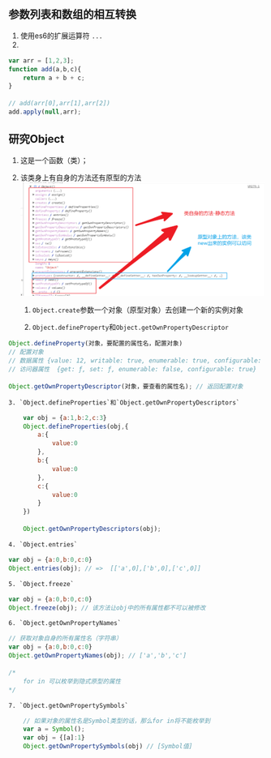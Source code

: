 ## 参数列表和数组的相互转换

1. 使用es6的扩展运算符  `...`
2. 
```js
var arr = [1,2,3];
function add(a,b,c){
    return a + b + c;
}

// add(arr[0],arr[1],arr[2])
add.apply(null,arr);
```

## 研究Object

1. 这是一个函数（类）；

2. 该类身上有自身的方法还有原型的方法
![](./img/1.png)

    1. `Object.create`参数一个对象（原型对象）去创建一个新的实例对象

    2. `Object.defineProperty`和`Object.getOwnPropertyDescriptor`
```js
Object.defineProperty(对象，要配置的属性名，配置对象)
// 配置对象  
// 数据属性 {value: 12, writable: true, enumerable: true, configurable: true}
// 访问器属性  {get: ƒ, set: ƒ, enumerable: false, configurable: true}

Object.getOwnPropertyDescriptor(对象，要查看的属性名); // 返回配置对象
```
    3. `Object.defineProperties`和`Object.getOwnPropertyDescriptors`
```js
    var obj = {a:1,b:2,c:3}
    Object.defineProperties(obj,{
        a:{
            value:0
        },
        b:{
            value:0
        },
        c:{
            value:0
        }
    })

    Object.getOwnPropertyDescriptors(obj); 
```
    4. `Object.entries`
```js
var obj = {a:0,b:0,c:0}
Object.entries(obj); // =>  [['a',0],['b',0],['c',0]]
```
    5. `Object.freeze`
```js
var obj = {a:0,b:0,c:0}
Object.freeze(obj); // 该方法让obj中的所有属性都不可以被修改
```
    6. `Object.getOwnPropertyNames`
```js
// 获取对象自身的所有属性名（字符串）
var obj = {a:0,b:0,c:0}
Object.getOwnPropertyNames(obj); // ['a','b','c']

/*
    for in 可以枚举到隐式原型的属性
*/
```
    7. `Object.getOwnPropertySymbols`
```js
    // 如果对象的属性名是Symbol类型的话，那么for in将不能枚举到
    var a = Symbol();
    var obj = {[a]:1}
    Object.getOwnPropertySymbols(obj) // [Symbol值]
```